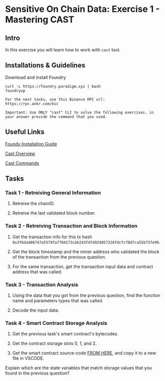 # Sensitive On Chain Data: Exercise 1 - Mastering CAST

## Intro
In this exercise you will learn how to work with `cast` tool.

## Installations & Guidelines
Download and install Foundry

```
curl -L https://foundry.paradigm.xyz | bash
foundryup
```

```
For the next tasks, use this Binance RPC url:
https://rpc.ankr.com/bsc

Important: Use ONLY "cast" CLI to solve the following exercises, in your answer provide the command that you used. 
```

## Useful Links
[Foundy Installation Guide](https://book.getfoundry.sh/getting-started/installation.html)

[Cast Overview](https://book.getfoundry.sh/cast/)

[Cast Commands](https://book.getfoundry.sh/reference/cast/)

<div style="page-break-after: always;"></div>

## Tasks

### Task 1 - Retreiving General Information
1. Retreive the chainID.

2. Retreive the last validated block number.

### Task 2 - Retreiving Transaction and Block Information
1. Get the transaction info for this tx hash `0x3f6da406747a55797a7f84173cbb243f4fd929d57326fdcfcf8d7ca55b75fe99`.

2. Get the block timestamp and the miner address who validated the block of the transaction from the previous question.

3. For the same transaction, get the transaction input data and contract address that was called.


### Task 3 - Transaction Analysis
1. Using the data that you got from the previous question, find the function name and parameters types that was called.

2. Decode the input data.

### Task 4 - Smart Contract Storage Analysis
1. Get the previous task's smart contract's bytecodes.

2. Get the contract storage slots 0, 1, and 2.

3. Get the smart contract source-code [FROM HERE](https://bscscan.com/address/0x5aF6D33DE2ccEC94efb1bDF8f92Bd58085432d2c#code), and copy it to a new file in VSCODE.

Explain which are the state variables that match storage values that you found in the previous question?